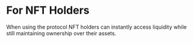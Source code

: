 # For NFT Holders

When using the protocol NFT holders can instantly access liquidity while still maintaining ownership over their assets.
